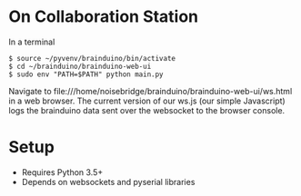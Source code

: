 On Collaboration Station
========================
In a terminal
```
$ source ~/pyvenv/brainduino/bin/activate
$ cd ~/brainduino/brainduino-web-ui
$ sudo env "PATH=$PATH" python main.py
```
Navigate to file:///home/noisebridge/brainduino/brainduino-web-ui/ws.html in a web browser. The current version of our ws.js (our simple Javascript) logs the brainduino data sent over the websocket to the browser console.

Setup
=====
* Requires Python 3.5+
* Depends on websockets and pyserial libraries
